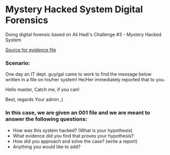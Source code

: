# Mystery Hacked System Digital Forensics
Doing digital forensic based on Ali Hadi's Challenge #3 - Mystery Hacked System

[Source for evidence file](https://www.ashemery.com/dfir.html)

### Scenario:
One day an IT dept. guy/gal came to work to find the message below written in a file on his/her system! He/Her immediately reported that to you.

Hello master, Catch me, if you can!

Best, regards Your admin ;)

### In this case, we are given an 001 file and we are meant to answer the following questions:

- How was this system hacked? (What is your hypothesis)
- What evidence did you find that proves your hypothesis?
- How did you approach and solve the case? (write a report)
- Anything you would like to add?
